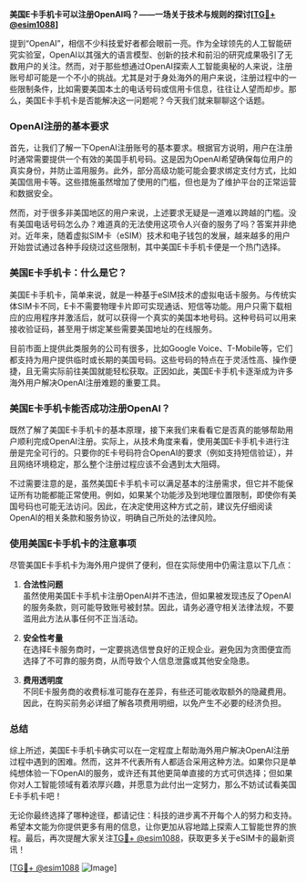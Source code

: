 **美国E卡手机卡可以注册OpenAI吗？——一场关于技术与规则的探讨[[TG💪+ @esim1088](https://t.me/s/esim1088)]**

提到“OpenAI”，相信不少科技爱好者都会眼前一亮。作为全球领先的人工智能研究实验室，OpenAI以其强大的语言模型、创新的技术和前沿的研究成果吸引了无数用户的关注。然而，对于那些想通过OpenAI探索人工智能奥秘的人来说，注册账号却可能是一个不小的挑战。尤其是对于身处海外的用户来说，注册过程中的一些限制条件，比如需要美国本土的电话号码或信用卡信息，往往让人望而却步。那么，美国E卡手机卡是否能解决这一问题呢？今天我们就来聊聊这个话题。

### OpenAI注册的基本要求

首先，让我们了解一下OpenAI注册账号的基本要求。根据官方说明，用户在注册时通常需要提供一个有效的美国手机号码。这是因为OpenAI希望确保每位用户的真实身份，并防止滥用服务。此外，部分高级功能可能会要求绑定支付方式，比如美国信用卡等。这些措施虽然增加了使用的门槛，但也是为了维护平台的正常运营和数据安全。

然而，对于很多非美国地区的用户来说，上述要求无疑是一道难以跨越的门槛。没有美国电话号码怎么办？难道真的无法使用这项令人兴奋的服务了吗？答案并非绝对。近年来，随着虚拟SIM卡（eSIM）技术和电子钱包的发展，越来越多的用户开始尝试通过各种手段绕过这些限制，其中美国E卡手机卡便是一个热门选择。

### 美国E卡手机卡：什么是它？

美国E卡手机卡，简单来说，就是一种基于eSIM技术的虚拟电话卡服务。与传统实体SIM卡不同，E卡不需要物理卡片即可实现通话、短信等功能。用户只需下载相应的应用程序并激活后，就可以获得一个真实的美国本地号码。这种号码可以用来接收验证码，甚至用于绑定某些需要美国地址的在线服务。

目前市面上提供此类服务的公司有很多，比如Google Voice、T-Mobile等，它们都支持为用户提供临时或长期的美国号码。这些号码的特点在于灵活性高、操作便捷，且无需实际前往美国就能轻松获取。正因如此，美国E卡手机卡逐渐成为许多海外用户解决OpenAI注册难题的重要工具。

### 美国E卡手机卡能否成功注册OpenAI？

既然了解了美国E卡手机卡的基本原理，接下来我们来看看它是否真的能够帮助用户顺利完成OpenAI注册。实际上，从技术角度来看，使用美国E卡手机卡进行注册是完全可行的。只要你的E卡号码符合OpenAI的要求（例如支持短信验证），并且网络环境稳定，那么整个注册过程应该不会遇到太大阻碍。

不过需要注意的是，虽然美国E卡手机卡可以满足基本的注册需求，但它并不能保证所有功能都能正常使用。例如，如果某个功能涉及到地理位置限制，即使你有美国号码也可能无法访问。因此，在决定使用这种方式之前，建议先仔细阅读OpenAI的相关条款和服务协议，明确自己所处的法律风险。

### 使用美国E卡手机卡的注意事项

尽管美国E卡手机卡为海外用户提供了便利，但在实际使用中仍需注意以下几点：

1. **合法性问题**  
   虽然使用美国E卡手机卡注册OpenAI并不违法，但如果被发现违反了OpenAI的服务条款，则可能导致账号被封禁。因此，请务必遵守相关法律法规，不要滥用此方法从事任何不正当活动。

2. **安全性考量**  
   在选择E卡服务商时，一定要挑选信誉良好的正规企业。避免因为贪图便宜而选择了不可靠的服务商，从而导致个人信息泄露或其他安全隐患。

3. **费用透明度**  
   不同E卡服务商的收费标准可能存在差异，有些还可能收取额外的隐藏费用。因此，在购买前务必详细了解各项费用明细，以免产生不必要的经济负担。

### 总结

综上所述，美国E卡手机卡确实可以在一定程度上帮助海外用户解决OpenAI注册过程中遇到的困难。然而，这并不代表所有人都适合采用这种方法。如果你只是单纯想体验一下OpenAI的服务，或许还有其他更简单直接的方式可供选择；但如果你对人工智能领域有着浓厚兴趣，并愿意为此付出一定努力，那么不妨试试看美国E卡手机卡吧！

无论你最终选择了哪种途径，都请记住：科技的进步离不开每个人的努力和支持。希望本文能为你提供更多有用的信息，让你更加从容地踏上探索人工智能世界的旅程。最后，再次提醒大家关注[TG💪+ @esim1088](https://t.me/s/esim1088)，获取更多关于eSIM卡的最新资讯！

[[TG💪+ @esim1088](https://t.me/s/esim1088) ![Image](https://i.postimg.cc/4NQfJmqS/Snipaste-2025-05-13-00-14-12.png)]